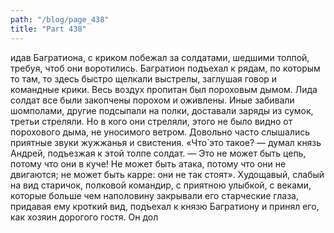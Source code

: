 ```yaml
---
path: "/blog/page_438"
title: "Part 438"
---
```


идав Багратиона, с криком побежал за солдатами, шедшими толпой, требуя, чтоб они воротились. Багратион подъехал к рядам, по которым то там, то здесь быстро щелкали выстрелы, заглушая говор и командные крики. Весь воздух пропитан был пороховым дымом. Лида солдат все были закопчены порохом и оживлены. Иные забивали шомполами, другие подсыпали на полки, доставали заряды из сумок, третьи стреляли. Но в кого они стреляли, этого не было видно от порохового дыма, не уносимого ветром. Довольно часто слышались приятные звуки жужжанья и свистения. «Что́ это такое? — думал князь Андрей, подъезжая к этой толпе солдат. — Это не может быть цепь, потому что они в куче! Не может быть атака, потому что они не двигаются; не может быть карре: они не так стоят».
Худощавый, слабый на вид старичок, полковой командир, с приятною улыбкой, с веками, которые больше чем наполовину закрывали его старческие глаза, придавая ему кроткий вид, подъехал к князю Багратиону и принял его, как хозяин дорогого гостя. Он дол
